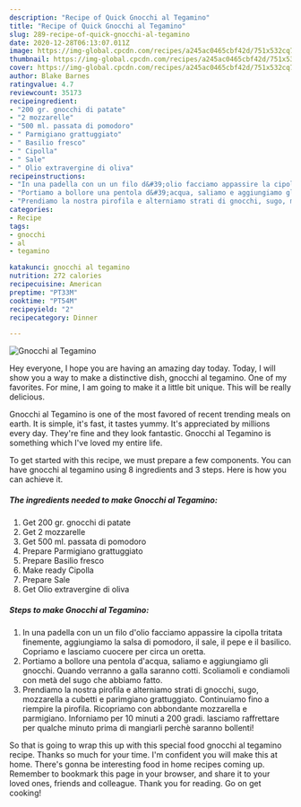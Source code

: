 ```yaml
---
description: "Recipe of Quick Gnocchi al Tegamino"
title: "Recipe of Quick Gnocchi al Tegamino"
slug: 289-recipe-of-quick-gnocchi-al-tegamino
date: 2020-12-28T06:13:07.011Z
image: https://img-global.cpcdn.com/recipes/a245ac0465cbf42d/751x532cq70/gnocchi-al-tegamino-recipe-main-photo.jpg
thumbnail: https://img-global.cpcdn.com/recipes/a245ac0465cbf42d/751x532cq70/gnocchi-al-tegamino-recipe-main-photo.jpg
cover: https://img-global.cpcdn.com/recipes/a245ac0465cbf42d/751x532cq70/gnocchi-al-tegamino-recipe-main-photo.jpg
author: Blake Barnes
ratingvalue: 4.7
reviewcount: 35173
recipeingredient:
- "200 gr. gnocchi di patate"
- "2 mozzarelle"
- "500 ml. passata di pomodoro"
- " Parmigiano grattuggiato"
- " Basilio fresco"
- " Cipolla"
- " Sale"
- " Olio extravergine di oliva"
recipeinstructions:
- "In una padella con un un filo d&#39;olio facciamo appassire la cipolla tritata finemente, aggiungiamo la salsa di pomodoro, il sale, il pepe e il basilico. Copriamo e lasciamo cuocere per circa un oretta."
- "Portiamo a bollore una pentola d&#39;acqua, saliamo e aggiungiamo gli gnocchi. Quando verranno a galla saranno cotti. Scoliamoli e condiamoli con metà del sugo che abbiamo fatto."
- "Prendiamo la nostra pirofila e alterniamo strati di gnocchi, sugo, mozzarella a cubetti e parimgiano grattuggiato. Continuiamo fino a riempire la pirofila. Ricopriamo con abbondante mozzarella e parmigiano. Inforniamo per 10 minuti a 200 gradi. lasciamo raffrettare per qualche minuto prima di mangiarli perchè saranno bollenti!"
categories:
- Recipe
tags:
- gnocchi
- al
- tegamino

katakunci: gnocchi al tegamino 
nutrition: 272 calories
recipecuisine: American
preptime: "PT33M"
cooktime: "PT54M"
recipeyield: "2"
recipecategory: Dinner

---
```



![Gnocchi al Tegamino](https://img-global.cpcdn.com/recipes/a245ac0465cbf42d/751x532cq70/gnocchi-al-tegamino-recipe-main-photo.jpg)

Hey everyone, I hope you are having an amazing day today. Today, I will show you a way to make a distinctive dish, gnocchi al tegamino. One of my favorites. For mine, I am going to make it a little bit unique. This will be really delicious.

Gnocchi al Tegamino is one of the most favored of recent trending meals on earth. It is simple, it's fast, it tastes yummy. It's appreciated by millions every day. They're fine and they look fantastic. Gnocchi al Tegamino is something which I've loved my entire life.




To get started with this recipe, we must prepare a few components. You can have gnocchi al tegamino using 8 ingredients and 3 steps. Here is how you can achieve it.

<!--inarticleads1-->

##### The ingredients needed to make Gnocchi al Tegamino:

1. Get 200 gr. gnocchi di patate
1. Get 2 mozzarelle
1. Get 500 ml. passata di pomodoro
1. Prepare  Parmigiano grattuggiato
1. Prepare  Basilio fresco
1. Make ready  Cipolla
1. Prepare  Sale
1. Get  Olio extravergine di oliva




<!--inarticleads2-->

##### Steps to make Gnocchi al Tegamino:

1. In una padella con un un filo d&#39;olio facciamo appassire la cipolla tritata finemente, aggiungiamo la salsa di pomodoro, il sale, il pepe e il basilico. Copriamo e lasciamo cuocere per circa un oretta.
1. Portiamo a bollore una pentola d&#39;acqua, saliamo e aggiungiamo gli gnocchi. Quando verranno a galla saranno cotti. Scoliamoli e condiamoli con metà del sugo che abbiamo fatto.
1. Prendiamo la nostra pirofila e alterniamo strati di gnocchi, sugo, mozzarella a cubetti e parimgiano grattuggiato. Continuiamo fino a riempire la pirofila. Ricopriamo con abbondante mozzarella e parmigiano. Inforniamo per 10 minuti a 200 gradi. lasciamo raffrettare per qualche minuto prima di mangiarli perchè saranno bollenti!




So that is going to wrap this up with this special food gnocchi al tegamino recipe. Thanks so much for your time. I'm confident you will make this at home. There's gonna be interesting food in home recipes coming up. Remember to bookmark this page in your browser, and share it to your loved ones, friends and colleague. Thank you for reading. Go on get cooking!
